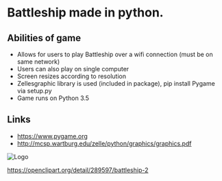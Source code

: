 # Battleship made in python.


## Abilities of game

* Allows for users to play Battleship over a wifi connection (must be on same network)
* Users can also play on single computer
* Screen resizes according to resolution
* Zellesgraphic library is used (included in package), pip install Pygame via setup.py
* Game runs on Python 3.5

## Links

* https://www.pygame.org
* http://mcsp.wartburg.edu/zelle/python/graphics/graphics.pdf



![Logo](https://openclipart.org/download/289597/Battleship-2.svg "Game Logo")

https://openclipart.org/detail/289597/battleship-2